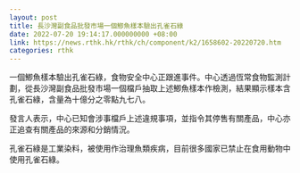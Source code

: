 ```yaml
---
layout: post
title: 長沙灣副食品批發市場一個鯽魚樣本驗出孔雀石綠
date: 2022-07-20 19:14:17.000000000 +08:00
link: https://news.rthk.hk/rthk/ch/component/k2/1658602-20220720.htm
categories: rthk
---
```


一個鯽魚樣本驗出孔雀石綠，食物安全中心正跟進事件。中心透過恆常食物監測計劃，從長沙灣副食品批發市場一個檔戶抽取上述鯽魚樣本作檢測，結果顯示樣本含孔雀石綠，含量為十億分之零點九七八。

發言人表示，中心已知會涉事檔戶上述違規事項，並指令其停售有關產品，中心亦正追查有關產品的來源和分銷情況。

孔雀石綠是工業染料，被使用作治理魚類疾病，目前很多國家已禁止在食用動物中使用孔雀石綠。
